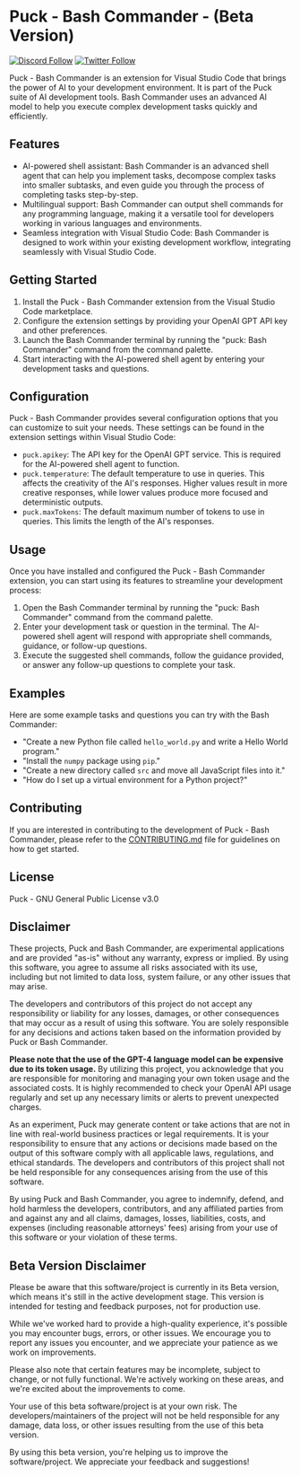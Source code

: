 # Puck - Bash Commander - (Beta Version)

[![Discord Follow](https://dcbadge.vercel.app/api/server/wCkJFveHeF?style=flat)](https://discord.gg/wCkJFveHeF)
[![Twitter Follow](https://img.shields.io/twitter/url/https/twitter.com/bukotsunikki.svg?style=social&label=Follow%20%40NextBlockAI)](https://twitter.com/nextblockai)

Puck - Bash Commander is an extension for Visual Studio Code that brings the power of AI to your development environment. It is part of the Puck suite of AI development tools. Bash Commander uses an advanced AI model to help you execute complex development tasks quickly and efficiently.

## Features

- AI-powered shell assistant: Bash Commander is an advanced shell agent that can help you implement tasks, decompose complex tasks into smaller subtasks, and even guide you through the process of completing tasks step-by-step.
- Multilingual support: Bash Commander can output shell commands for any programming language, making it a versatile tool for developers working in various languages and environments.
- Seamless integration with Visual Studio Code: Bash Commander is designed to work within your existing development workflow, integrating seamlessly with Visual Studio Code.

## Getting Started

1. Install the Puck - Bash Commander extension from the Visual Studio Code marketplace.
2. Configure the extension settings by providing your OpenAI GPT API key and other preferences.
3. Launch the Bash Commander terminal by running the "puck: Bash Commander" command from the command palette.
4. Start interacting with the AI-powered shell agent by entering your development tasks and questions.

## Configuration

Puck - Bash Commander provides several configuration options that you can customize to suit your needs. These settings can be found in the extension settings within Visual Studio Code:

- `puck.apikey`: The API key for the OpenAI GPT service. This is required for the AI-powered shell agent to function.
- `puck.temperature`: The default temperature to use in queries. This affects the creativity of the AI's responses. Higher values result in more creative responses, while lower values produce more focused and deterministic outputs.
- `puck.maxTokens`: The default maximum number of tokens to use in queries. This limits the length of the AI's responses.

## Usage

Once you have installed and configured the Puck - Bash Commander extension, you can start using its features to streamline your development process:

1. Open the Bash Commander terminal by running the "puck: Bash Commander" command from the command palette.
2. Enter your development task or question in the terminal. The AI-powered shell agent will respond with appropriate shell commands, guidance, or follow-up questions.
3. Execute the suggested shell commands, follow the guidance provided, or answer any follow-up questions to complete your task.

## Examples

Here are some example tasks and questions you can try with the Bash Commander:

- "Create a new Python file called `hello_world.py` and write a Hello World program."
- "Install the `numpy` package using `pip`."
- "Create a new directory called `src` and move all JavaScript files into it."
- "How do I set up a virtual environment for a Python project?"

## Contributing

If you are interested in contributing to the development of Puck - Bash Commander, please refer to the [CONTRIBUTING.md](CONTRIBUTING.md) file for guidelines on how to get started.

## License

Puck - GNU General Public License v3.0

## Disclaimer 

These projects, Puck and Bash Commander, are experimental applications and are provided "as-is" without any warranty, express or implied. By using this software, you agree to assume all risks associated with its use, including but not limited to data loss, system failure, or any other issues that may arise.

The developers and contributors of this project do not accept any responsibility or liability for any losses, damages, or other consequences that may occur as a result of using this software. You are solely responsible for any decisions and actions taken based on the information provided by Puck or Bash Commander.

**Please note that the use of the GPT-4 language model can be expensive due to its token usage.** By utilizing this project, you acknowledge that you are responsible for monitoring and managing your own token usage and the associated costs. It is highly recommended to check your OpenAI API usage regularly and set up any necessary limits or alerts to prevent unexpected charges.

As an experiment, Puck may generate content or take actions that are not in line with real-world business practices or legal requirements. It is your responsibility to ensure that any actions or decisions made based on the output of this software comply with all applicable laws, regulations, and ethical standards. The developers and contributors of this project shall not be held responsible for any consequences arising from the use of this software.

By using Puck and Bash Commander, you agree to indemnify, defend, and hold harmless the developers, contributors, and any affiliated parties from and against any and all claims, damages, losses, liabilities, costs, and expenses (including reasonable attorneys' fees) arising from your use of this software or your violation of these terms.

## Beta Version Disclaimer

Please be aware that this software/project is currently in its Beta version, which means it's still in the active development stage. This version is intended for testing and feedback purposes, not for production use.

While we've worked hard to provide a high-quality experience, it's possible you may encounter bugs, errors, or other issues. We encourage you to report any issues you encounter, and we appreciate your patience as we work on improvements.

Please also note that certain features may be incomplete, subject to change, or not fully functional. We're actively working on these areas, and we're excited about the improvements to come.

Your use of this beta software/project is at your own risk. The developers/maintainers of the project will not be held responsible for any damage, data loss, or other issues resulting from the use of this beta version.

By using this beta version, you're helping us to improve the software/project. We appreciate your feedback and suggestions!

